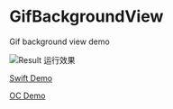 # GifBackgroundView
Gif background view demo

![Result 运行效果](https://github.com/zssr/GifBackgroundView/blob/master/Swift/GifBackgroundViewDemo/GifBackgroundViewDemo/Resources/muber.gif)

[Swift Demo](https://github.com/zssr/GifBackgroundView/tree/master/Swift/GifBackgroundViewDemo)

[OC Demo](https://github.com/zssr/GifBackgroundView/tree/master/OC/GifBackgroundViewDemo)
